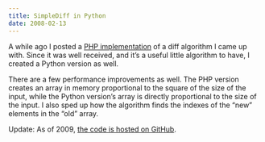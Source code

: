 ```yaml
---
title: SimpleDiff in Python
date: 2008-02-13
---
```

A while ago I posted a <a href="http://www.paulbutler.org/archives/a-simple-diff-algorithm-in-php/">PHP implementation</a> of a diff algorithm I came up with. Since it was well received, and it’s a useful little algorithm to have, I created a Python version as well.

There are a few performance improvements as well. The PHP version creates an array in memory proportional to the square of the size of the input, while the Python version’s array is directly proportional to the size of the input. I also sped up how the algorithm finds the indexes of the “new” elements in the “old” array.

Update: As of 2009, [the code is hosted on GitHub](https://github.com/paulgb/simplediff).
